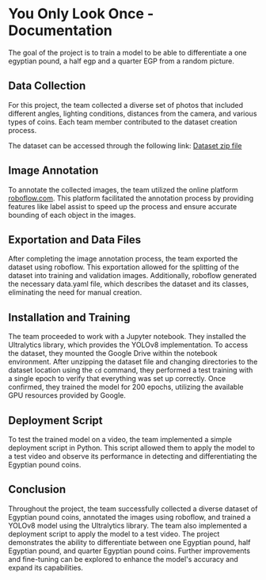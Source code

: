 # You Only Look Once - Documentation

The goal of the project is to train a model to be able to differentiate a one egyptian pound, a half egp and a quarter EGP from a random picture.

## Data Collection
For this project, the team collected a diverse set of photos that included different angles, lighting conditions, distances from the camera, and various types of coins. Each team member contributed to the dataset creation process.

The dataset can be accessed through the following link: [Dataset zip file](https://drive.google.com/drive/folders/19sA4E8vhA0LRcKoVw7PZ4nM7MDCfgBuI?usp=sharing)

## Image Annotation
To annotate the collected images, the team utilized the online platform [roboflow.com](https://app.roboflow.com/ezz-eldeen-mohammad-j3amd). This platform facilitated the annotation process by providing features like label assist to speed up the process and ensure accurate bounding of each object in the images.

## Exportation and Data Files
After completing the image annotation process, the team exported the dataset using roboflow. This exportation allowed for the splitting of the dataset into training and validation images. Additionally, roboflow generated the necessary data.yaml file, which describes the dataset and its classes, eliminating the need for manual creation.

## Installation and Training
The team proceeded to work with a Jupyter notebook. They installed the Ultralytics library, which provides the YOLOv8 implementation. To access the dataset, they mounted the Google Drive within the notebook environment. After unzipping the dataset file and changing directories to the dataset location using the `cd` command, they performed a test training with a single epoch to verify that everything was set up correctly. Once confirmed, they trained the model for 200 epochs, utilizing the available GPU resources provided by Google.

## Deployment Script
To test the trained model on a video, the team implemented a simple deployment script in Python. This script allowed them to apply the model to a test video and observe its performance in detecting and differentiating the Egyptian pound coins.

## Conclusion
Throughout the project, the team successfully collected a diverse dataset of Egyptian pound coins, annotated the images using roboflow, and trained a YOLOv8 model using the Ultralytics library. The team also implemented a deployment script to apply the model to a test video. The project demonstrates the ability to differentiate between one Egyptian pound, half Egyptian pound, and quarter Egyptian pound coins. Further improvements and fine-tuning can be explored to enhance the model's accuracy and expand its capabilities.
